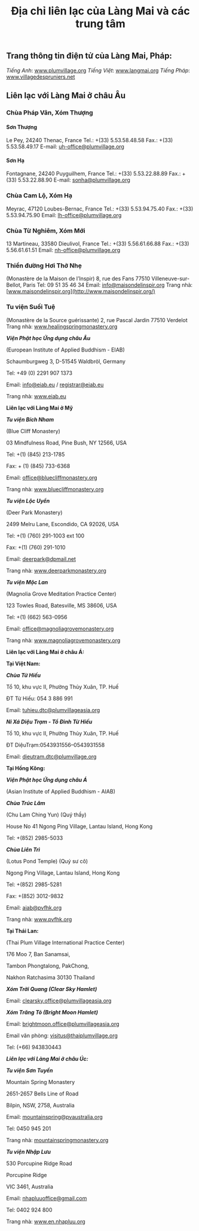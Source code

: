 ﻿---
title: Địa chỉ liên lạc của Làng Mai và các trung tâm
---


## Trang thông tin điện tử của Làng Mai, Pháp:

*Tiếng Anh*: www.plumvillage.org
*Tiếng Việt*: www.langmai.org
*Tiếng Pháp*: www.villagedespruniers.net 

## Liên lạc với Làng Mai ở châu Âu

### Chùa Pháp Vân, Xóm Thượng

#### Sơn Thượng			

Le Pey, 24240 Thenac, France
Tel.: +(33) 5.53.58.48.58
Fax.: +(33) 5.53.58.49.17
E-mail: uh-office@plumvillage.org

#### Sơn Hạ

Fontagnane, 24240 Puyguilhem, France 
Tel.: +(33) 5.53.22.88.89
Fax.: +(33) 5.53.22.88.90
E-mail: sonha@plumvillage.org

### Chùa Cam Lộ, Xóm Hạ

Meyrac, 47120 Loubes-Bernac, France 
Tel.: +(33) 5.53.94.75.40
Fax.: +(33) 5.53.94.75.90
Email: lh-office@plumvillage.org	

### Chùa Từ Nghiêm, Xóm Mới

13 Martineau, 33580 Dieulivol, France 
Tel.: +(33) 5.56.61.66.88
Fax.: +(33) 5.56.61.61.51
Email: nh-office@plumvillage.org

### Thiền đường Hơi Thở Nhẹ

(Monastère de la Maison de l’Inspir)
8, rue des Fans
77510 Villeneuve-sur-Bellot, Paris
Tel: 09 51 35 46 34
Email: info@maisondelinspir.org
Trang nhà: [www.maisondelinspir.org](http://www.maisondelinspir.org/) 

### Tu viện Suối Tuệ

(Monastère de la Source guérissante)
2, rue Pascal Jardin
77510 Verdelot
Trang nhà: www.healingspringmonastery.org

***Viện Phật học Ứng dụng châu Âu***



(European Institute of Applied Buddhism - EIAB) 

Schaumburgweg 3, D-51545 Waldbröl, Germany 

Tel: +49 (0) 2291 907 1373

Email: <info@eiab.eu> / registrar@eiab.eu	

Trang nhà: www.eiab.eu


**Liên lạc với Làng Mai ở Mỹ**



***Tu viện Bích Nham***



(Blue Cliff Monastery)

03 Mindfulness Road, Pine Bush, NY 12566, USA 	

Tel: +(1) (845) 213-1785

Fax: + (1) (845) 733-6368

Email: office@bluecliffmonastery.org 

Trang nhà: www.bluecliffmonastery.org



***Tu viện Lộc Uyển***



(Deer Park Monastery)

2499 Melru Lane, Escondido, CA 92026, USA 

Tel: +(1) (760) 291-1003 ext 100

Fax: +(1) (760) 291-1010

Email: deerpark@dpmail.net

Trang nhà: www.deerparkmonastery.org



***Tu viện Mộc Lan***

(Magnolia Grove Meditation Practice Center) 

123 Towles Road, Batesville, MS 38606, USA 

Tel: +(1) (662) 563-0956

Email: office@magnoliagrovemonastery.org 

Trang nhà: www.magnoliagrovemonastery.org 



**Liên lạc với Làng Mai ở châu Á:** 

**Tại Việt Nam:** 

***Chùa Từ Hiếu*** 

Tổ 10, khu vực II, Phường Thủy Xuân, TP. Huế 

ĐT Từ Hiếu: 054 3 886 991

Email: tuhieu.dtc@plumvillageasia.org 

***Ni Xá Diệu Trạm - Tổ Đình Từ Hiếu*** 

Tổ 10, khu vực II, Phường Thủy Xuân, TP. Huế 

ĐT DiệuTrạm:0543931556–0543931558 

Email: dieutram.dtc@plumvillage.org 

**Tại Hồng Kông:** 

***Viện Phật học Ứng dụng châu Á*** 

(Asian Institute of Applied Buddhism - AIAB) 



***Chùa Trúc Lâm***



(Chu Lam Ching Yun) (Quý thầy) 

House No 41 Ngong Ping Village, Lantau Island, Hong Kong

Tel: +(852) 2985-5033



***Chùa Liên Trì***



(Lotus Pond Temple) (Quý sư cô)

Ngong Ping Village, Lantau Island, Hong Kong 

Tel: +(852) 2985-5281

Fax: +(852) 3012-9832

Email: aiab@pvfhk.org

Trang nhà: www.pvfhk.org





**Tại Thái Lan:**



(Thai Plum Village International Practice Center) 

176 Moo 7, Ban Sanamsai,

Tambon Phongtalong, PakChong, 

Nakhon Ratchasima 30130 Thailand



***Xóm Trời Quang (Clear Sky Hamlet)***



Email: clearsky.office@plumvillageasia.org



***Xóm Trăng Tỏ (Bright Moon Hamlet)***



Email: brightmoon.office@plumvillageasia.org 

Email văn phòng: <visitus@thaiplumvillage.org> 

Tel: (+66) 943830443



***Liên lạc với Làng Mai ở châu Úc:***



***Tu viện Sơn Tuyền***

Mountain Spring Monastery 

2651-2657 Bells Line of Road

Bilpin, NSW, 2758, Australia

Email: mountainspring@pvaustralia.org

Tel: 0450 945 201

Trang nhà: [mountainspringmonastery.org](http://mountainspringmonastery.org/)



***Tu viện Nhập Lưu***



530 Porcupine Ridge Road

Porcupine Ridge

VIC 3461, Australia 

Email: nhapluuoffice@gmail.com			

Tel: 0402 924 800 

Trang nhà: www.en.nhapluu.org










